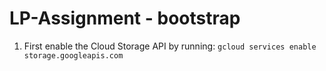 # LP-Assignment - bootstrap

1. First enable the Cloud Storage API by running: `gcloud services enable storage.googleapis.com`